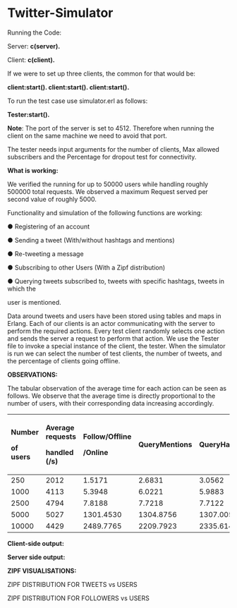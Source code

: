 # Twitter-Simulator


Running the Code:

Server: **c(server).**

Client: **c(client).**

If we were to set up three clients, the common for that would be:

**client:start().
client:start().
client:start().**

To run the test case use simulator.erl as follows:

**Tester:start().**

**Note**: The port of the server is set to 4512. Therefore when running the client on the same machine we need to avoid that port.

The tester needs input arguments for the number of clients, Max allowed subscribers and the
Percentage for dropout test for connectivity.

**What is working:**

We verified the running for up to 50000 users while handling roughly 500000 total requests. We
observed a maximum Request served per second value of roughly 5000.

Functionality and simulation of the following functions are working:

● Registering of an account

● Sending a tweet (With/without hashtags and mentions)




<a name="br2"></a>● Re-tweeting a message

● Subscribing to other Users (With a Zipf distribution)

● Querying tweets subscribed to, tweets with specific hashtags, tweets in which the

user is mentioned.

Data around tweets and users have been stored using tables and maps in Erlang. Each of our
clients is an actor communicating with the server to perform the required actions. Every test
client randomly selects one action and sends the server a request to perform that action.
We use the Tester file to invoke a special instance of the client, the tester. When the simulator is
run we can select the number of test clients, the number of tweets, and the percentage of clients
going offline.

**OBSERVATIONS:**

The tabular observation of the average time for each action can be seen as follows. We observe
that the average time is directly proportional to the number of users, with their corresponding
data increasing accordingly.

|<p>Number</p><p>of users</p>|<p>Average requests</p><p>handled (/s)</p>|<p>Follow/Offline</p><p>/Online</p>|QueryMentions|QueryHashTag|Tweet|ReTweet|
| :- | :- | :- | :- | :- | :- | :- |
|250|   2012| 1.5171|    2.6831|    3.0562|    2.4365|    3.5147|
|1000|  4113| 5.3948|    6.0221|    5.9883|    5.0113|    4.2791|
|2500|  4794| 7.8188|    7.7218|    7.7122|    8.9973|    8.6782|
|5000|  5027| 1301.4530| 1304.8756| 1307.0056| 1123.1453| 1231.6104|
|10000| 4429| 2489.7765| 2209.7923| 2335.6143| 2071.8578| 2397.0441|

**Client-side output:**




<a name="br3"></a>**Server side output:**

**ZIPF VISUALISATIONS:**

ZIPF DISTRIBUTION FOR TWEETS vs USERS




<a name="br4"></a>ZIPF DISTRIBUTION FOR FOLLOWERS vs USERS
